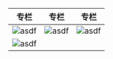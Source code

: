 
| 专栏 | 专栏 | 专栏 |
|---|---| --- |
| ![asdf](https://static001.geekbang.org/resource/image/5a/98/5a96a612403912b80de030e742e2e598.jpg) | ![asdf](https://static001.geekbang.org/resource/image/a3/45/a3c4614fadf6248a2ac5d63ddcdf8945.jpg) |![asdf](https://static001.geekbang.org/resource/image/ce/d9/ce7f4e35916ed1aa49206a53a0547bd9.jpg)|
|![asdf](https://static001.geekbang.org/resource/image/5a/98/5a96a612403912b80de030e742e2e598.jpg)|||




